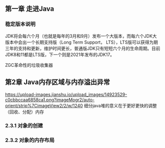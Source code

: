 ## 第一章 走进Java

### 稳定版本说明

JDK将会每六个月（也就是每年的3月和9月）发布一个大版本，而每六个JDK大版本中会出一个长期支持版（Long Term Support， LTS），LTS版可以获得为期三年的支持和更新，维护时间更长，普通版JDK只有短短六个月的生命周期。目前 JDK8和11都是LTS版，下一个则是2021年发布的JDK17。



ZGC革命性的垃圾收集器



## 第2章 Java内存区域与内存溢出异常  
https://upload-images.jianshu.io/upload_images/14923529-c0cbbccaa6858ca1.png?imageMogr2/auto-orient/strip%7CimageView2/2/w/1240
细分java堆的意义在于更好更快的调整（回收、分配）内存

### 2.3.1 对象的创建

### 2.3.2 对象的内存布局  

